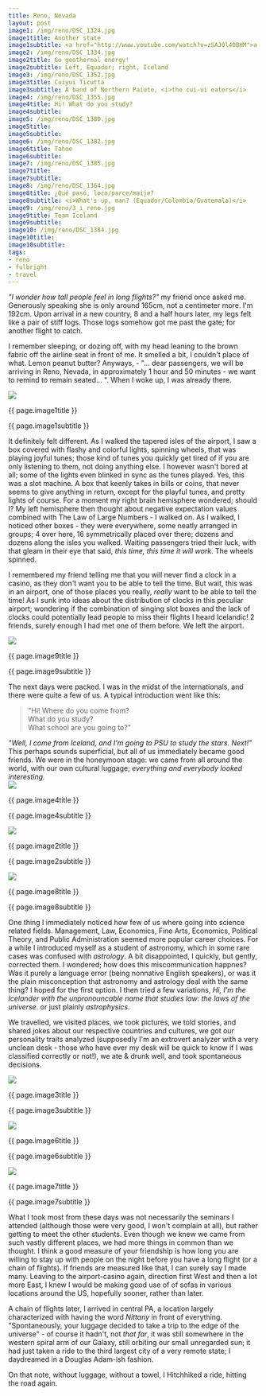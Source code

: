 ```yaml
---
title: Reno, Nevada
layout: post
image1: /img/reno/DSC_1324.jpg
image1title: Another state
image1subtitle: <a href="http://www.youtube.com/watch?v=zSAJ0l4OBHM">a horse with no name</a>
image2: /img/reno/DSC_1334.jpg
image2title: Go geothermal energy!
image2subtitle: Left, Equador; right, Iceland
image3: /img/reno/DSC_1352.jpg
image3title: Cuiyui Ticutta
image3subtitle: A band of Northern Paiute, <i>the cui-ui eaters</i>
image4: /img/reno/DSC_1355.jpg
image4title: Hi! What do you study?
image4subtitle: 
image5: /img/reno/DSC_1380.jpg
image5title: 
image5subtitle: 
image6: /img/reno/DSC_1382.jpg
image6title: Tahoe
image6subtitle: 
image7: /img/reno/DSC_1385.jpg
image7title: 
image7subtitle: 
image8: /img/reno/DSC_1364.jpg
image8title: ¿Qué pasó, loco/parce/maije?
image8subtitle: <i>What's up, man? (Equador/Colombia/Guatemala)</i>
image9: /img/reno/3_i_reno.jpg
image9title: Team Iceland
image9subtitle: 
image10: /img/reno/DSC_1384.jpg
image10title: 
image10subtitle: 
tags:
- reno
- fulbright
- travel
---
```


<i>"I wonder how tall people feel in long flights?"</i> my friend once asked me. 
Generously speaking she is only around 165cm, not a centimeter more.
I'm 192cm.
Upon arrival in a new country, 8 and a half hours later, my legs felt like a pair of stiff logs.
Those logs somehow got me past the gate; for another flight to catch.

I remember sleeping, or dozing off, with my head leaning to the brown fabric off the airline seat in front of me.
It smelled a bit, I couldn't place of what. Lemon peanut butter? Anyways,  - "... dear passengers, we will be arriving in Reno, Nevada, in approximately 1 hour and 50 minutes - we want to remind to remain seated... ".
When I woke up, I was already there.

<div id="myCarousel" class="carousel slide">
  <!-- Carousel items -->
	<div class="carousel-inner">
		<div class="active item">
			<img class="carouselImage" src=" {{ page.image1 }}"> 
			<div class="container">
				<div class="carousel-caption">
					<p class="lead"> {{ page.image1title }}</p>
					<p class="muted"> {{ page.image1subtitle }}</p>
				</div>
			</div>
		</div>
	</div>
</div>


It definitely felt different. 
As I walked the tapered isles of the airport, I saw a box covered with flashy and colorful lights, spinning wheels, that was playing joyful tunes; those kind of tunes you quickly get tired of if you are only listening to them, not doing anything else. I however wasn't bored at all; some of the lights even blinked in sync as the tunes played. 
Yes, this was a slot machine. A box that keenly takes in bills or coins, that never seems to give anything in return, except for the playful tunes, and pretty lights of course. For a moment my right brain hemisphere wondered; should I?
My left hemisphere then thought about negative expectation values combined with The Law of Large Numbers - I walked on.
As I walked, I noticed other boxes - they were everywhere, some neatly arranged in groups; 4 over here, 16 symmetrically placed over there; dozens and dozens along the isles you walked. 
Waiting passengers tried their luck, with that gleam in their eye that said, <i>this time, this time it will work</i>. The wheels spinned. 

I remembered my friend telling me that you will never find a clock in a casino, as they don't want you to be able to tell the time.  But wait, this was in an airport, one of those places you really, <i>really</i> want to be able to tell the time!
As I sunk into ideas about the distribution of clocks in this peculiar airport; wondering if the combination of singing slot boxes and the lack of clocks could potentially lead people to miss their flights I heard Icelandic! 
2 friends, surely enough I had met one of them before. We left the airport.

<div id="myCarousel" class="carousel slide">
  <!-- Carousel items -->
	<div class="carousel-inner">
		<div class="active item">
			<img class="carouselImage" src=" {{ page.image9 }}"> 
			<div class="container">
				<div class="carousel-caption">
					<p class="lead"> {{ page.image9title }}</p>
					<p class="muted"> {{ page.image9subtitle }}</p>
				</div>
			</div>
		</div>
	</div>
</div>

The next days were packed. I was in the midst of the internationals, and there were quite a few of us.
A typical introduction went like this:
<blockquote>
"Hi! Where do you come from? <br/> 
What do you study? <br/>
What school are you going to?" <br/>
</blockquote>
<i>"Well, I come from Iceland, and I'm going to PSU to study the stars. Next!"</i>
This perhaps sounds superficial, but all of us immediately became good friends.
We were in the honeymoon stage: we came from all around the world, with our own cultural luggage; <i>everything and everybody looked interesting.</i> 

<div id="myCarousel" class="carousel slide">
  <!-- Carousel items -->
	<div class="carousel-inner">
		<div class="active item">
			<img class="carouselImage" src=" {{ page.image4 }}"> 
			<div class="container">
				<div class="carousel-caption">
					<p class="lead"> {{ page.image4title }}</p>
					<p class="muted"> {{ page.image4subtitle }}</p>
				</div>
			</div>
		</div>
	</div>
</div>

<div id="myCarousel" class="carousel slide">
  <!-- Carousel items -->
	<div class="carousel-inner">
		<div class="active item">
			<img class="carouselImage" src=" {{ page.image2 }}"> 
			<div class="container">
				<div class="carousel-caption">
					<p class="lead"> {{ page.image2title }}</p>
					<p class="muted"> {{ page.image2subtitle }}</p>
				</div>
			</div>
		</div>
	</div>
</div>

<div id="myCarousel" class="carousel slide">
  <!-- Carousel items -->
	<div class="carousel-inner">
		<div class="active item">
			<img class="carouselImage" src=" {{ page.image8 }}"> 
			<div class="container">
				<div class="carousel-caption">
					<p class="lead"> {{ page.image8title }}</p>
					<p class="muted"> {{ page.image8subtitle }}</p>
				</div>
			</div>
		</div>
	</div>
</div>



One thing I immediately noticed how few of us where going into science related fields.
Management, Law, Economics, Fine Arts, Economics, Political Theory, and Public Administration seemed more popular career choices.
For a while I introduced myself as a student of astronomy, which in some rare cases was confused with <i>astrology</i>.
A bit disappointed, I quickly, but gently, corrected them. 
I wondered; how does this miscommunication happnes? 
Was it purely a language error (being nonnative English speakers), or was it the plain misconception that astronomy and astrology deal with the same thing?
I hoped for the first option.
I then tried a few variations, <i>Hi, I'm the Icelander with the unpronouncable name that studies law: the laws of the universe</i>. or just plainly <i>astrophysics</i>.



We travelled, we visited places, we took pictures, we told stories, and shared jokes about our respective countries and cultures, we got our personality traits analyzed (supposedly I'm an extrovert analyzer with a very unclean desk - those who have ever my desk will be quick to know if I was classified correctly or not!), we ate \& drunk well, and took spontaneous decisions.



<div id="myCarousel" class="carousel slide">
  <!-- Carousel items -->
	<div class="carousel-inner">
		<div class="active item">
			<img class="carouselImage" src=" {{ page.image3 }}"> 
			<div class="container">
				<div class="carousel-caption">
					<p class="lead"> {{ page.image3title }}</p>
					<p class="muted"> {{ page.image3subtitle }}</p>
				</div>
			</div>
		</div>
	</div>
</div>


<div id="myCarousel" class="carousel slide">
  <!-- Carousel items -->
	<div class="carousel-inner">
		<div class="active item">
			<img class="carouselImage" src=" {{ page.image6 }}"> 
			<div class="container">
				<div class="carousel-caption">
					<p class="lead"> {{ page.image6title }}</p>
					<p class="muted"> {{ page.image6subtitle }}</p>
				</div>
			</div>
		</div>
	</div>
</div>

<div id="myCarousel" class="carousel slide">
  <!-- Carousel items -->
	<div class="carousel-inner">
		<div class="active item">
			<img class="carouselImage" src=" {{ page.image7 }}"> 
			<div class="container">
				<div class="carousel-caption">
					<p class="lead"> {{ page.image7title }}</p>
					<p class="muted"> {{ page.image7subtitle }}</p>
				</div>
			</div>
		</div>
	</div>
</div>

What I took most from these days was not necessarily the seminars I attended (although those were very good, I won't complain at all), but rather getting to meet the other students. Even though we knew we came from such vastly different places, we had more things in common than we thought. I think a good measure of your friendship is how long you are willing to stay up with people on the night before you have a long flight (or a chain of flights). If friends are measured like that, I can surely say I made many. Leaving to the airport-casino again, direction first West and then a lot more East, I knew I would be making good use of of sofas in various locations around the US, hopefully sooner, rather than later.

A chain of flights later, I arrived in central PA, a location largely characterized with having the word <i>Nittany</i> in front of everything.
"Spontaneously, your luggage decided to take a trip to the edge of the universe" - of course it hadn't, not <i>that far</i>, it was still somewhere in the western spiral arm of our Galaxy, still orbiting our small unregarded sun; it had just taken a ride to the third largest city of a very remote state; I daydreamed in a Douglas Adam-ish fashion.

On that note, without luggage, without a towel, I Hitchhiked a ride, hitting the road again.
